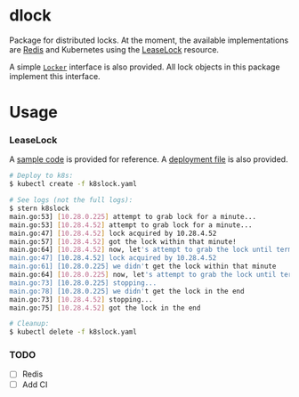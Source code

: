 # dlock
Package for distributed locks. At the moment, the available implementations are [Redis](https://redis.io/topics/distlock) and Kubernetes using the [LeaseLock](https://kubernetes.io/docs/reference/generated/kubernetes-api/v1.18/#lease-v1-coordination-k8s-io) resource.

A simple [`Locker`](https://github.com/flowerinthenight/dlock/blob/master/dlock.go) interface is also provided. All lock objects in this package implement this interface.

# Usage
### LeaseLock
A [sample code](https://github.com/flowerinthenight/dlock/tree/master/examples/k8slock) is provided for reference. A [deployment file](https://github.com/flowerinthenight/dlock/blob/master/examples/k8slock/k8slock.yaml) is also provided.

```bash
# Deploy to k8s:
$ kubectl create -f k8slock.yaml

# See logs (not the full logs):
$ stern k8slock
main.go:53] [10.28.0.225] attempt to grab lock for a minute...
main.go:53] [10.28.4.52] attempt to grab lock for a minute...
main.go:47] [10.28.4.52] lock acquired by 10.28.4.52
main.go:57] [10.28.4.52] got the lock within that minute!
main.go:64] [10.28.4.52] now, let's attempt to grab the lock until termination
main.go:47] [10.28.4.52] lock acquired by 10.28.4.52
main.go:61] [10.28.0.225] we didn't get the lock within that minute
main.go:64] [10.28.0.225] now, let's attempt to grab the lock until termination
main.go:73] [10.28.0.225] stopping...
main.go:78] [10.28.0.225] we didn't get the lock in the end
main.go:73] [10.28.4.52] stopping...
main.go:75] [10.28.4.52] got the lock in the end

# Cleanup:
$ kubectl delete -f k8slock.yaml
```

### TODO
- [ ] Redis
- [ ] Add CI
